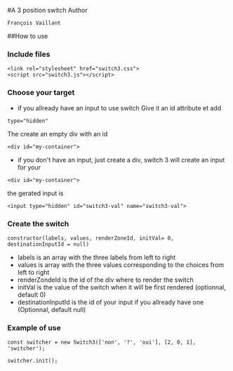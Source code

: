#A 3 position switch
Author

    François Vaillant

##How to use

### Include files

```
<link rel="stylesheet" href="switch3.css">
<script src="switch3.js"></script>
```

### Choose your target
- if you allready have an input to use switch
Give it an id attribute et add 

````type="hidden"````

The create an empty div with an id

````<div id="my-container">````

- if you don't have an input, just create a div, switch 3 will create an input for your

````<div id="my-container">````

the gerated input is 

```<input type="hidden" id="switch3-val" name="switch3-val">```

### Create the switch

`` constructor(labels, values, renderZoneId, initVal= 0, destinationInputId = null) ``
- labels is an array with the three labels from left to right
- values is array with the three values corresponding to the choices from left to right
- renderZondeId is the id of the div where to render the switch
- initVal is the value of the switch when it will be first rendered (optionnal, default 0)
- destinationInputId is the id of your input if you allready have one (Optionnal, default null)

### Example of use

`` const switcher = new Switch3(['non', '?', 'oui'], [2, 0, 1], 'switcher'); ``
       
``switcher.init();``
